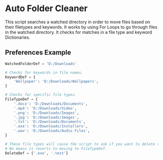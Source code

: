# Auto Folder Cleaner

This script searches a watched directory in order to move files based on their filetypes and keywords. It works by using For Loops to go through files in the watched directory. It checks for matches in a file type and keyword Dictionaries.

## Preferences Example
```Python
WatchedFolderDef = 'D:/Downloads'

# Checks for keywords in file names.
KeywordDef = {
    'Wallpaper': 'D:/Downloads/Wallpapers',
}

# Checks for specific file types.
FileTypeDef = {
    '.docx': 'D:/Downloads/Documents',
    '.mp4': 'D:/Downloads/Video',
    '.png': 'D:/Downloads/Images',
    '.jpg': 'D:/Downloads/Images',
    '.txt': 'D:/Downloads/Documents',
    '.exe': 'D:/Downloads/Installers',
    '.wav': 'D:/Downloads/Audio Files',
}

# These file types will cause the script to ask if you want to delete them.
# No means it reverts to moving to FileTypeDef.
DeleteDef = {'.exe', '.test'}
```

